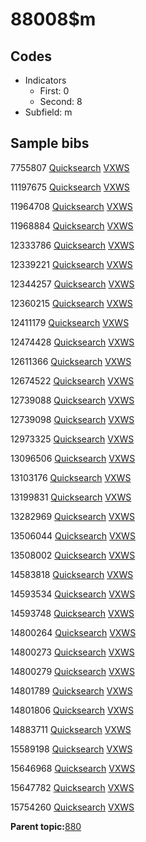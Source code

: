 # 88008$m

## Codes

-   Indicators
    -   First: 0
    -   Second: 8
-   Subfield: m

## Sample bibs

7755807 [Quicksearch](https://search.library.yale.edu/catalog/7755807) [VXWS](http://prodorbis.library.yale.edu:7014/vxws/GetHoldingsService?bibId=7755807)

11197675 [Quicksearch](https://search.library.yale.edu/catalog/11197675) [VXWS](http://prodorbis.library.yale.edu:7014/vxws/GetHoldingsService?bibId=11197675)

11964708 [Quicksearch](https://search.library.yale.edu/catalog/11964708) [VXWS](http://prodorbis.library.yale.edu:7014/vxws/GetHoldingsService?bibId=11964708)

11968884 [Quicksearch](https://search.library.yale.edu/catalog/11968884) [VXWS](http://prodorbis.library.yale.edu:7014/vxws/GetHoldingsService?bibId=11968884)

12333786 [Quicksearch](https://search.library.yale.edu/catalog/12333786) [VXWS](http://prodorbis.library.yale.edu:7014/vxws/GetHoldingsService?bibId=12333786)

12339221 [Quicksearch](https://search.library.yale.edu/catalog/12339221) [VXWS](http://prodorbis.library.yale.edu:7014/vxws/GetHoldingsService?bibId=12339221)

12344257 [Quicksearch](https://search.library.yale.edu/catalog/12344257) [VXWS](http://prodorbis.library.yale.edu:7014/vxws/GetHoldingsService?bibId=12344257)

12360215 [Quicksearch](https://search.library.yale.edu/catalog/12360215) [VXWS](http://prodorbis.library.yale.edu:7014/vxws/GetHoldingsService?bibId=12360215)

12411179 [Quicksearch](https://search.library.yale.edu/catalog/12411179) [VXWS](http://prodorbis.library.yale.edu:7014/vxws/GetHoldingsService?bibId=12411179)

12474428 [Quicksearch](https://search.library.yale.edu/catalog/12474428) [VXWS](http://prodorbis.library.yale.edu:7014/vxws/GetHoldingsService?bibId=12474428)

12611366 [Quicksearch](https://search.library.yale.edu/catalog/12611366) [VXWS](http://prodorbis.library.yale.edu:7014/vxws/GetHoldingsService?bibId=12611366)

12674522 [Quicksearch](https://search.library.yale.edu/catalog/12674522) [VXWS](http://prodorbis.library.yale.edu:7014/vxws/GetHoldingsService?bibId=12674522)

12739088 [Quicksearch](https://search.library.yale.edu/catalog/12739088) [VXWS](http://prodorbis.library.yale.edu:7014/vxws/GetHoldingsService?bibId=12739088)

12739098 [Quicksearch](https://search.library.yale.edu/catalog/12739098) [VXWS](http://prodorbis.library.yale.edu:7014/vxws/GetHoldingsService?bibId=12739098)

12973325 [Quicksearch](https://search.library.yale.edu/catalog/12973325) [VXWS](http://prodorbis.library.yale.edu:7014/vxws/GetHoldingsService?bibId=12973325)

13096506 [Quicksearch](https://search.library.yale.edu/catalog/13096506) [VXWS](http://prodorbis.library.yale.edu:7014/vxws/GetHoldingsService?bibId=13096506)

13103176 [Quicksearch](https://search.library.yale.edu/catalog/13103176) [VXWS](http://prodorbis.library.yale.edu:7014/vxws/GetHoldingsService?bibId=13103176)

13199831 [Quicksearch](https://search.library.yale.edu/catalog/13199831) [VXWS](http://prodorbis.library.yale.edu:7014/vxws/GetHoldingsService?bibId=13199831)

13282969 [Quicksearch](https://search.library.yale.edu/catalog/13282969) [VXWS](http://prodorbis.library.yale.edu:7014/vxws/GetHoldingsService?bibId=13282969)

13506044 [Quicksearch](https://search.library.yale.edu/catalog/13506044) [VXWS](http://prodorbis.library.yale.edu:7014/vxws/GetHoldingsService?bibId=13506044)

13508002 [Quicksearch](https://search.library.yale.edu/catalog/13508002) [VXWS](http://prodorbis.library.yale.edu:7014/vxws/GetHoldingsService?bibId=13508002)

14583818 [Quicksearch](https://search.library.yale.edu/catalog/14583818) [VXWS](http://prodorbis.library.yale.edu:7014/vxws/GetHoldingsService?bibId=14583818)

14593534 [Quicksearch](https://search.library.yale.edu/catalog/14593534) [VXWS](http://prodorbis.library.yale.edu:7014/vxws/GetHoldingsService?bibId=14593534)

14593748 [Quicksearch](https://search.library.yale.edu/catalog/14593748) [VXWS](http://prodorbis.library.yale.edu:7014/vxws/GetHoldingsService?bibId=14593748)

14800264 [Quicksearch](https://search.library.yale.edu/catalog/14800264) [VXWS](http://prodorbis.library.yale.edu:7014/vxws/GetHoldingsService?bibId=14800264)

14800273 [Quicksearch](https://search.library.yale.edu/catalog/14800273) [VXWS](http://prodorbis.library.yale.edu:7014/vxws/GetHoldingsService?bibId=14800273)

14800279 [Quicksearch](https://search.library.yale.edu/catalog/14800279) [VXWS](http://prodorbis.library.yale.edu:7014/vxws/GetHoldingsService?bibId=14800279)

14801789 [Quicksearch](https://search.library.yale.edu/catalog/14801789) [VXWS](http://prodorbis.library.yale.edu:7014/vxws/GetHoldingsService?bibId=14801789)

14801806 [Quicksearch](https://search.library.yale.edu/catalog/14801806) [VXWS](http://prodorbis.library.yale.edu:7014/vxws/GetHoldingsService?bibId=14801806)

14883711 [Quicksearch](https://search.library.yale.edu/catalog/14883711) [VXWS](http://prodorbis.library.yale.edu:7014/vxws/GetHoldingsService?bibId=14883711)

15589198 [Quicksearch](https://search.library.yale.edu/catalog/15589198) [VXWS](http://prodorbis.library.yale.edu:7014/vxws/GetHoldingsService?bibId=15589198)

15646968 [Quicksearch](https://search.library.yale.edu/catalog/15646968) [VXWS](http://prodorbis.library.yale.edu:7014/vxws/GetHoldingsService?bibId=15646968)

15647782 [Quicksearch](https://search.library.yale.edu/catalog/15647782) [VXWS](http://prodorbis.library.yale.edu:7014/vxws/GetHoldingsService?bibId=15647782)

15754260 [Quicksearch](https://search.library.yale.edu/catalog/15754260) [VXWS](http://prodorbis.library.yale.edu:7014/vxws/GetHoldingsService?bibId=15754260)

**Parent topic:**[880](../../tags/880/880.md)

